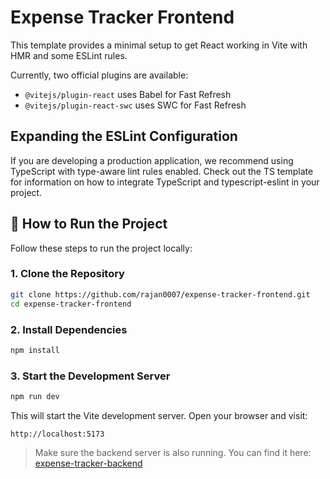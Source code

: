 # Expense Tracker Frontend

This template provides a minimal setup to get React working in Vite with HMR and some ESLint rules.

Currently, two official plugins are available:

* `@vitejs/plugin-react` uses Babel for Fast Refresh
* `@vitejs/plugin-react-swc` uses SWC for Fast Refresh

## Expanding the ESLint Configuration

If you are developing a production application, we recommend using TypeScript with type-aware lint rules enabled. Check out the TS template for information on how to integrate TypeScript and typescript-eslint in your project.

## 🚀 How to Run the Project

Follow these steps to run the project locally:

### 1. **Clone the Repository**

```bash
git clone https://github.com/rajan0007/expense-tracker-frontend.git
cd expense-tracker-frontend
```

### 2. **Install Dependencies**

```bash
npm install
```

### 3. **Start the Development Server**

```bash
npm run dev
```

This will start the Vite development server. Open your browser and visit:

```
http://localhost:5173
```

> Make sure the backend server is also running. You can find it here: [expense-tracker-backend](https://github.com/rajan0007/expense-tracker-backend)

